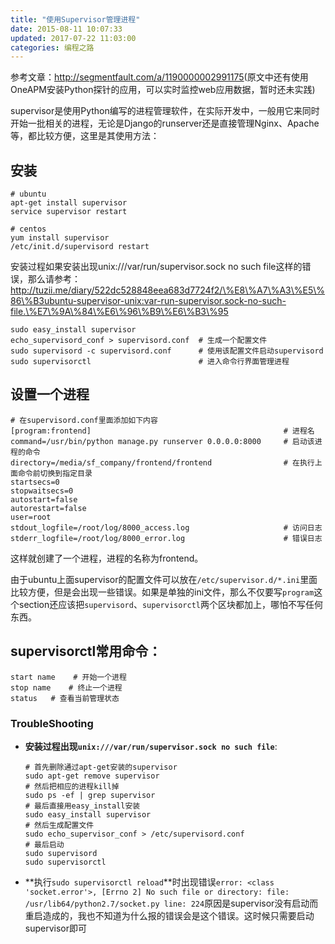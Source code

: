 ```yaml
---
title: "使用Supervisor管理进程"
date: 2015-08-11 10:07:33
updated: 2017-07-22 11:03:00
categories: 编程之路
---
```

参考文章：<http://segmentfault.com/a/1190000002991175>(原文中还有使用OneAPM安装Python探针的应用，可以实时监控web应用数据，暂时还未实践)

supervisor是使用Python编写的进程管理软件，在实际开发中，一般用它来同时开始一批相关的进程，无论是Django的runserver还是直接管理Nginx、Apache等，都比较方便，这里是其使用方法：

## 安装

    # ubuntu
    apt-get install supervisor
    service supervisor restart
    
    # centos
    yum install supervisor
    /etc/init.d/supervisord restart

安装过程如果安装出现unix:///var/run/supervisor.sock no such file这样的错误，那么请参考：http://tuzii.me/diary/522dc528848eea683d7724f2/\%E8\%A7\%A3\%E5\%86\%B3ubuntu-supervisor-unix:var-run-supervisor.sock-no-such-file.\%E7\%9A\%84\%E6\%96\%B9\%E6\%B3\%95

    sudo easy_install supervisor
    echo_supervisord_conf > supervisord.conf  # 生成一个配置文件
    sudo supervisord -c supervisord.conf      # 使用该配置文件启动supervisord
    sudo supervisorctl                        # 进入命令行界面管理进程

## 设置一个进程

    # 在supervisord.conf里面添加如下内容
    [program:frontend]                                           # 进程名
    command=/usr/bin/python manage.py runserver 0.0.0.0:8000     # 启动该进程的命令
    directory=/media/sf_company/frontend/frontend                # 在执行上面命令前切换到指定目录
    startsecs=0
    stopwaitsecs=0
    autostart=false
    autorestart=false
    user=root
    stdout_logfile=/root/log/8000_access.log                     # 访问日志
    stderr_logfile=/root/log/8000_error.log                      # 错误日志

这样就创建了一个进程，进程的名称为frontend。

由于ubuntu上面supervisor的配置文件可以放在`/etc/supervisor.d/*.ini`里面比较方便，但是会出现一些错误。如果是单独的ini文件，那么不仅要写`program`这个section还应该把`supervisord`、`supervisorctl`两个区块都加上，哪怕不写任何东西。

## supervisorctl常用命令：

    start name    # 开始一个进程
    stop name    # 终止一个进程
    status   # 查看当前管理状态

### TroubleShooting

- **安装过程出现`unix:///var/run/supervisor.sock no such file`**:

  ```she
  # 首先删除通过apt-get安装的supervisor
  sudo apt-get remove supervisor
  # 然后把相应的进程kill掉
  sudo ps -ef | grep supervisor
  # 最后直接用easy_install安装
  sudo easy_install supervisor
  # 然后生成配置文件
  sudo echo_supervisor_conf > /etc/supervisord.conf
  # 最后启动
  sudo supervisord
  sudo supervisorctl
  ```

- **执行`sudo supervisorctl reload`**时出现错误`error: <class 'socket.error'>, [Errno 2] No such file or directory: file: /usr/lib64/python2.7/socket.py line: 224`原因是supervisor没有启动而重启造成的，我也不知道为什么报的错误会是这个错误。这时候只需要启动supervisor即可